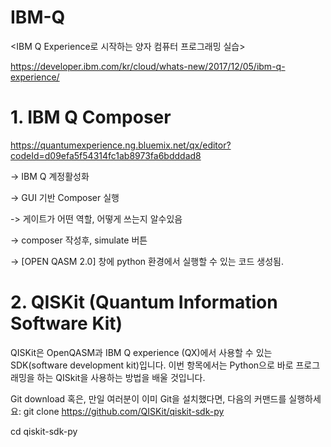# IBM-Q

<IBM Q Experience로 시작하는 양자 컴퓨터 프로그래밍 실습>

https://developer.ibm.com/kr/cloud/whats-new/2017/12/05/ibm-q-experience/


# 1. IBM Q Composer

https://quantumexperience.ng.bluemix.net/qx/editor?codeId=d09efa5f54314fc1ab8973fa6bdddad8

-> IBM Q 계정활성화

-> GUI 기반 Composer 실행

-> 게이트가 어떤 역할, 어떻게 쓰는지 알수있음

-> composer 작성후, simulate 버튼

-> [OPEN QASM 2.0] 창에 python 환경에서 실행할 수 있는 코드 생성됨.


# 2. QISKit (Quantum Information Software Kit)

QISKit은 OpenQASM과 IBM Q experience (QX)에서 사용할 수 있는 SDK(software development kit)입니다. 이번 항목에서는 Python으로 바로 프로그래밍을 하는 QISkit을 사용하는 방법을 배울 것입니다.

Git download
혹은, 만일 여러분이 이미 Git을 설치했다면, 다음의 커맨드를 실행하세요:
    git clone https://github.com/QISKit/qiskit-sdk-py
  
  cd qiskit-sdk-py
